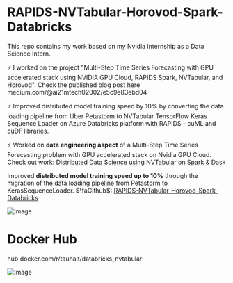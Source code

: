 # RAPIDS-NVTabular-Horovod-Spark-Databricks
This repo contains my work based on my Nvidia internship as a Data Science Intern. 

⚡️ I worked on the project "Multi-Step Time Series Forecasting with GPU accelerated stack using NVIDIA GPU Cloud, RAPIDS Spark, NVTabular, and Horovod". Check the published blog post here medium.com/@ai21mtech02002/e5c9e83ebd04

⚡️ Improved distributed model training speed by 10% by converting the data loading pipeline from Uber Petastorm to
NVTabular TensorFlow Keras Sequence Loader on Azure Databricks platform with RAPIDS - cuML and cuDF libraries.

⚡️ Worked on **data engineering aspect** of a Multi-Step Time Series Forecasting problem with GPU accelerated stack on Nvidia GPU Cloud. Check out work: [Distributed Data Science using NVTabular on Spark \& Dask](https://www.medium.com/@ai21mtech02002/e5c9e83ebd04)

Improved **distributed model training speed up to 10\%** through the migration of the data loading pipeline from Petastorm to KerasSequenceLoader. $\faGithub$: [RAPIDS-NVTabular-Horovod-Spark-Databricks](https://www.github.com/Tauhait/RAPIDS-NVTabular-Horovod-Spark-Databricks)

![image](https://github.com/Tauhait/RAPIDS-NVTabular-Horovod-Spark-Databricks/assets/16149905/1e57f09f-de32-4b60-b10c-164085f0a68e)


# Docker Hub
hub.docker.com/r/tauhait/databricks_nvtabular 

![image](https://github.com/Tauhait/RAPIDS-NVTabular-Horovod-Spark-Databricks/assets/16149905/de80776c-27ff-46b1-a23b-1d8751f116e0)

